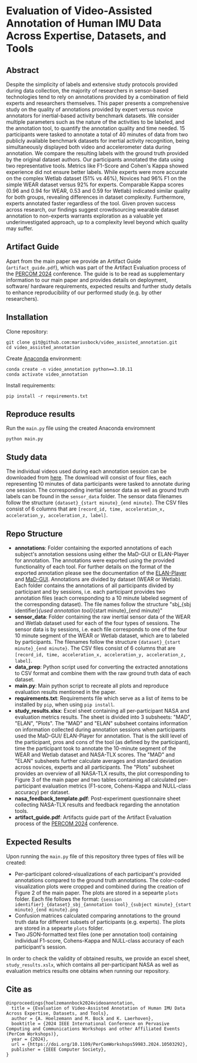 # Evaluation of Video-Assisted Annotation of Human IMU Data Across Expertise, Datasets, and Tools

## Abstract
Despite the simplicity of labels and extensive study protocols provided during data collection, the majority of researchers in sensor-based technologies tend to rely on annotations provided by a combination of field experts and researchers themselves. This paper presents a comprehensive study on the quality of annotations provided by expert versus novice annotators for inertial-based activity benchmark datasets. We consider multiple parameters such as the nature of the activities to be labeled, and the annotation tool, to quantify the annotation quality and time needed. 15 participants were tasked to annotate a total of 40 minutes of data from two publicly available benchmark datasets for inertial activity recognition, being simultaneously displayed both video and accelerometer data during annotation. We compare the resulting labels with the ground truth provided by the original dataset authors. Our participants annotated the data using two representative tools. Metrics like F1-Score and Cohen's Kappa showed experience did not ensure better labels. While experts were more accurate on the complex Wetlab dataset (51\% vs 46\%), Novices had 96\% F1 on the simple WEAR dataset versus 92\% for experts. Comparable Kappa scores (0.96 and 0.94 for WEAR, 0.53 and 0.59 for Wetlab) indicated similar quality for both groups, revealing differences in dataset complexity. Furthermore, experts annotated faster regardless of the tool. Given proven success across research, our findings suggest crowdsourcing wearable dataset annotation to non-experts warrants exploration as a valuable yet underinvestigated approach, up to a complexity level beyond which quality may suffer.

## Artifact Guide

Apart from the main paper we provide an Artifact Guide (`artifact_guide.pdf`), which was part of the Artifact Evaluation process of the [PERCOM 2024](https://www.percom.org/) conference. The guide is to be read as supplementary information to our main paper and provides details on deployment, software/ hardware requirements, expected results and further study details to enhance reproducibility of our performed study (e.g. by other researchers).

## Installation

Clone repository:

```
git clone git@github.com:mariusbock/video_assisted_annotation.git
cd video_assisted_annotation
```

Create [Anaconda](https://www.anaconda.com/products/distribution) environment:

```
conda create -n video_annotation python==3.10.11
conda activate video_annotation
```

Install requirements:
```
pip install -r requirements.txt
```

## Reproduce results

Run the `main.py` file using the created Anaconda enviromnent
```
python main.py
```

## Study data
The individual videos used during each annotation session can be downloaded from [here](https://uni-siegen.sciebo.de/s/2XyAF6wLq8CgEsR). The download will consist of four files, each representing 10 minutes of data participants were tasked to annotate during one session. The corresponding inertial sensor data as well as ground truth labels can be found in the `sensor_data` folder. The sensor data filenames follow the structure `{dataset}_{start minute}_{end minute}`. The CSV files consist of 6 columns that are `[record_id, time, acceleration_x, acceleration_y, acceleration_z, label]`.

## Repo Structure
- **annotations**: Folder containing the exported annotations of each subject's annotation sessions using either the MaD-GUI or ELAN-Player for annotation. The annotations were exported using the provided functionality of each tool. For further details on the format of the exported annotation please see the documentation of the [ELAN-Player](https://www.mpi.nl/corpus/html/elan/ch04s03s02.html) and [MaD-GUI](https://mad-gui.readthedocs.io/). Annotations are divided by dataset (WEAR or Wetlab). Each folder contains the annotations of all participants divided by participant and by sessions, i.e. each participant provides two annotation files (each corresponding to a 10 minute labeled segment of the corresponding dataset). The file names follow the structure "sbj_{sbj identifier}_{used annotation tool}_{start minute}_{end minute}"
- **sensor\_data**: Folder containing the raw inertial sensor data of the WEAR and Wetlab dataset used for each of the four types of sessions. The sensor data is by sessions, i.e. each file corresponds to one of the four 10 minute segment of the WEAR or Wetlab dataset, which are to labeled by participants. The filenames follow the structure `{dataset}_{start minute}_{end minute}`. The CSV files consist of 6 columns that are `[record_id, time, acceleration_x, acceleration_y, acceleration_z, label]`.
- **data\_prep**: Python script used for converting the extracted annotations to CSV format and combine them with the raw ground truth data of each dataset.
- **main.py**: Main python script to recreate all plots and reproduce evaluation results mentioned in the paper.
- **requirements.txt**: Requirements file which serve as a list of items to be installed by `pip`, when using `pip install`.
- **study\_results.xlsx**: Excel sheet containing all per-participant NASA and evaluation metrics results. The sheet is divided into 3 subsheets: "MAD", "ELAN", "Plots". The "MAD" and "ELAN" subsheet contains information on information collected during annotation sessions when participants used the MaD-GUI/ ELAN-Player for annotation. That is the skill level of the participant, pros and cons of the tool (as defined by the participant), time the participant took to annotate the 10-minute segment of the WEAR and Wetlab dataset and NASA-TLX scores. The "MAD" and "ELAN" subsheets further calculate averages and standard deviation across novices, experts and all participants. The "Plots" subsheet provides an overview of all NASA-TLX results, the plot corresponding to Figure 3 of the main paper and two tables containing all calculated per-participant evaluation metrics (F1-score, Cohens-Kappa and NULL-class accuracy) per dataset.
- **nasa\_feedback\_template.pdf**: Post-experiment questionnaire sheet collecting NASA-TLX results and feedback regarding the annotation tools.
- **artifact_guide.pdf**: Artifacts guide part of the Artifact Evaluation process of the [PERCOM 2024](https://www.percom.org/) conference. 

## Expected Results
Upon running the `main.py` file of this repository three types of files will be created:
- Per-participant colored-visualizations of each participant's provided annotations compared to the ground truth annotations. The color-coded visualization plots were cropped and combined during the creation of Figure 2 of the main paper. The plots are stored in a sepearte `plots` folder. Each file follows the format: `{session identifier}_{dataset}_sbj_{annotation tool}_{subject minute}_{start minute}_{end minute}.png`
- Confusion matrices calculated comparing annotations to the ground truth data for different subsets of participants (e.g. experts). The plots are stored in a sepearte `plots` folder.
- Two JSON-formatted text files (one per annotation tool) containing individual F1-score, Cohens-Kappa and NULL-class accuracy of each participant's session.

In order to check the validity of obtained results, we provide an excel sheet, `study_results.xslx`, which contains all per-participant NASA as well as evaluation metrics results one obtains when running our repository. 

## Cite as
```
@inproceedings{hoelzemannbock2024videoannotation,
  title = {Evaluation of Video-Assisted Annotation of Human IMU Data Across Expertise, Datasets, and Tools},
  author = {A. Hoelzemann and M. Bock and K. Laerhoven},
  booktitle = {2024 IEEE International Conference on Pervasive Computing and Communications Workshops and other Affiliated Events (PerCom Workshops)},
  year = {2024},
  url = {https://doi.org/10.1109/PerComWorkshops59983.2024.10503292},
  publisher = {IEEE Computer Society},
}

